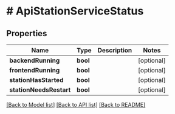 # # ApiStationServiceStatus

## Properties

Name | Type | Description | Notes
------------ | ------------- | ------------- | -------------
**backendRunning** | **bool** |  | [optional]
**frontendRunning** | **bool** |  | [optional]
**stationHasStarted** | **bool** |  | [optional]
**stationNeedsRestart** | **bool** |  | [optional]

[[Back to Model list]](../../README.md#models) [[Back to API list]](../../README.md#endpoints) [[Back to README]](../../README.md)
